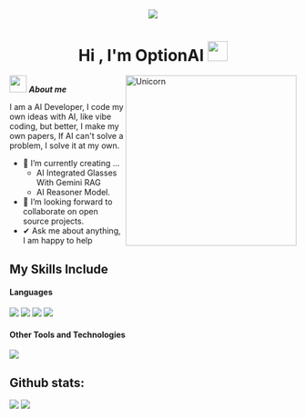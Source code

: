 ## <!-- Efecto de escritura automática -->
<h3 align="center">
  <img src="https://readme-typing-svg.demolab.com?font=Fira+Code&size=20&pause=1000&color=F7F7F7&center=true&vCenter=true&width=500&lines=AI+Software+Engineer;Full+Python+Developer;Working+Pair+As+AI;Future+Star">
</h3>

<h1 align="center"><b>Hi , I'm OptionAI </b><img src="https://media.giphy.com/media/hvRJCLFzcasrR4ia7z/giphy.gif" width="35"></h1>
<!--  -->
<img align="right" width=300px alt="Unicorn" src="https://c.tenor.com/GN73MKBawZYAAAAi/busy-cute.gif" />

<img src="https://media.giphy.com/media/ObNTw8Uzwy6KQ/giphy.gif" width="30px">&nbsp;***About me***

I am a AI Developer, I code my own ideas with AI, like vibe coding, but better, I make my own papers, If AI can't solve a problem, I solve it at my own. 
- 🌱 I’m currently creating ...
  - AI Integrated Glasses With Gemini RAG
  - AI Reasoner Model.
- 👯 I’m looking forward to collaborate on open source projects.
- ✔ Ask me about anything, I am happy to help<br>

## My Skills Include

<h4> Languages </h4>
<span> 
  <img src="https://img.shields.io/badge/HTML5-E34F26?style=for-the-badge&logo=html5&logoColor=white">
  <img src="https://img.shields.io/badge/CSS3-1572B6?style=for-the-badge&logo=css3&logoColor=white">
  <img src="https://img.shields.io/badge/JavaScript-F7DF1E?style=for-the-badge&logo=javascript&logoColor=black">
  <img src="https://img.shields.io/badge/python-3670A0?style=for-the-badge&logo=python&logoColor=ffdd54">


<h4> Other Tools and Technologies </h4>
<span>
<img src="https://img.shields.io/badge/Git-F05032?style=for-the-badge&logo=git&logoColor=white">




<h2>Github stats:</h2> 

[![](https://github-readme-stats.vercel.app/api?username=optionia&show_icons=true&theme=tokyonight&hide_border=true&locale=en)](https://github.com/optionia)
[![](https://github-readme-streak-stats.herokuapp.com/?user=optionia&theme=material-palenight)](https://github.com/optionia)
</div>

